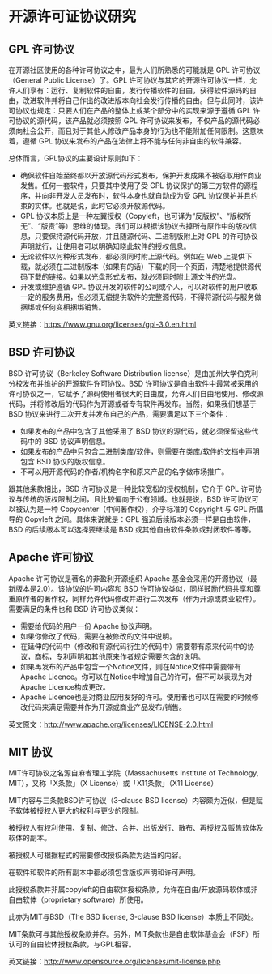 # 开源许可证协议研究

## GPL 许可协议

在开源社区使用的各种许可协议之中，最为人们所熟悉的可能就是 GPL 许可协议（General Public License）了。GPL 许可协议与其它的开源许可协议一样，允许人们享有：运行、复制软件的自由，发行传播软件的自由，获得软件源码的自由，改进软件并将自己作出的改进版本向社会发行传播的自由。但与此同时，该许可协议也规定：只要人们在产品的整体上或某个部分中的实现来源于遵循 GPL 许可协议的源代码，该产品就必须按照 GPL 许可协议来发布，不仅产品的源代码必须向社会公开，而且对于其他人修改产品本身的行为也不能附加任何限制。这意味着，遵循 GPL 协议来发布的产品在法律上将不能与任何非自由的软件兼容。

总体而言，GPL协议的主要设计原则如下：

- 确保软件自始至终都以开放源代码形式发布，保护开发成果不被窃取用作商业发售。任何一套软件，只要其中使用了受 GPL 协议保护的第三方软件的源程序，并向非开发人员发布时，软件本身也就自动成为受 GPL 协议保护并且约束的实体。也就是说，此时它必须开放源代码。
- GPL 协议本质上是一种左翼授权（Copyleft，也可译为“反版权”、“版权所无”、“版责”等）思维的体现。我们可以根据该协议去掉所有原作中的版权信息，只要保持源代码开放，并且随源代码、二进制版附上对 GPL 的许可协议声明就行，让使用者可以明确知晓此软件的授权信息。
- 无论软件以何种形式发布，都必须同时附上源代码。例如在 Web 上提供下载，就必须在二进制版本（如果有的话）下载的同一个页面，清楚地提供源代码下载的链接。如果以光盘形式发布，就必须同时附上源文件的光盘。
- 开发或维护遵循 GPL 协议开发的软件的公司或个人，可以对软件的用户收取一定的服务费用，但必须无偿提供软件的完整源代码，不得将源代码与服务做捆绑或任何变相捆绑销售。

英文链接：https://www.gnu.org/licenses/gpl-3.0.en.html

## BSD 许可协议

BSD 许可协议（Berkeley Software Distribution license）是由加州大学伯克利分校发布并维护的开源软件许可协议。BSD 许可协议是自由软件中最常被采用的许可协议之一，它赋予了源码使用者很大的自由度，允许人们自由地使用、修改源代码，并将修改后的代码作为开源或者专有软件再发布。当然，如果我们想基于 BSD 协议来进行二次开发并发布自己的产品，需要满足以下三个条件：

- 如果发布的产品中包含了其他采用了 BSD 协议的源代码，就必须保留这些代码中的 BSD 协议声明信息。
- 如果发布的产品中只包含二进制类库/软件，则需要在类库/软件的文档中声明包含 BSD 协议的版权信息。
- 不可以用开源代码的作者/机构名字和原来产品的名字做市场推广。

跟其他条款相比，BSD 许可协议是一种比较宽松的授权机制，它介于 GPL 许可协议与传统的版权限制之间，且比较偏向于公有领域。也就是说，BSD 许可协议可以被认为是一种 Copycenter（中间著作权），介乎标准的 Copyright 与 GPL 所倡导的 Copyleft 之间。具体来说就是：GPL 强迫后续版本必须一样是自由软件，BSD 的后续版本可以选择要继续是 BSD 或其他自由软件条款或封闭软件等等。

## Apache 许可协议

Apache 许可协议是著名的非盈利开源组织 Apache 基金会采用的开源协议（最新版本是2.0）。该协议的许可内容和 BSD 许可协议类似，同样鼓励代码共享和尊重原作者的著作权，同样允许代码修改并进行二次发布（作为开源或商业软件）。需要满足的条件也和 BSD 许可协议类似：

- 需要给代码的用户一份 Apache 协议声明。
- 如果你修改了代码，需要在被修改的文件中说明。
- 在延伸的代码中（修改和有源代码衍生的代码中）需要带有原来代码中的协议，商标，专利声明和其他原来作者规定需要包含的说明。
- 如果再发布的产品中包含一个Notice文件，则在Notice文件中需要带有Apache Licence。你可以在Notice中增加自己的许可，但不可以表现为对Apache Licence构成更改。
- Apache Licence也是对商业应用友好的许可。使用者也可以在需要的时候修改代码来满足需要并作为开源或商业产品发布/销售。

英文原文：http://www.apache.org/licenses/LICENSE-2.0.html

## MIT 协议

MIT许可协议之名源自麻省理工学院（Massachusetts Institute of Technology, MIT），又称「X条款」（X License）或「X11条款」（X11 License）

MIT内容与三条款BSD许可协议（3-clause BSD license）内容颇为近似，但是赋予软体被授权人更大的权利与更少的限制。

被授权人有权利使用、复制、修改、合并、出版发行、散布、再授权及贩售软体及软体的副本。

被授权人可根据程式的需要修改授权条款为适当的内容。

在软件和软件的所有副本中都必须包含版权声明和许可声明。

此授权条款并非属copyleft的自由软体授权条款，允许在自由/开放源码软体或非自由软体（proprietary software）所使用。

此亦为MIT与BSD（The BSD license, 3-clause BSD license）本质上不同处。

MIT条款可与其他授权条款并存。另外，MIT条款也是自由软体基金会（FSF）所认可的自由软体授权条款，与GPL相容。

英文链接：http://www.opensource.org/licenses/mit-license.php

<!-- 以下为待整理的资料 -->
